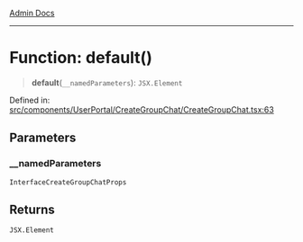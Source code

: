 [Admin Docs](/)

***

# Function: default()

> **default**(`__namedParameters`): `JSX.Element`

Defined in: [src/components/UserPortal/CreateGroupChat/CreateGroupChat.tsx:63](https://github.com/gautam-divyanshu/talawa-admin/blob/69cd9f147d3701d1db7821366b2c564d1fb49f77/src/components/UserPortal/CreateGroupChat/CreateGroupChat.tsx#L63)

## Parameters

### \_\_namedParameters

`InterfaceCreateGroupChatProps`

## Returns

`JSX.Element`
